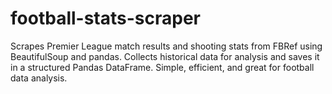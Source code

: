 # football-stats-scraper
Scrapes Premier League match results and shooting stats from FBRef using BeautifulSoup and pandas. Collects historical data for analysis and saves it in a structured Pandas DataFrame. Simple, efficient, and great for football data analysis.
